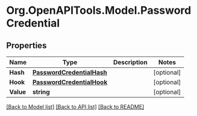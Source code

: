 # Org.OpenAPITools.Model.PasswordCredential

## Properties

Name | Type | Description | Notes
------------ | ------------- | ------------- | -------------
**Hash** | [**PasswordCredentialHash**](PasswordCredentialHash.md) |  | [optional] 
**Hook** | [**PasswordCredentialHook**](PasswordCredentialHook.md) |  | [optional] 
**Value** | **string** |  | [optional] 

[[Back to Model list]](../README.md#documentation-for-models) [[Back to API list]](../README.md#documentation-for-api-endpoints) [[Back to README]](../README.md)

